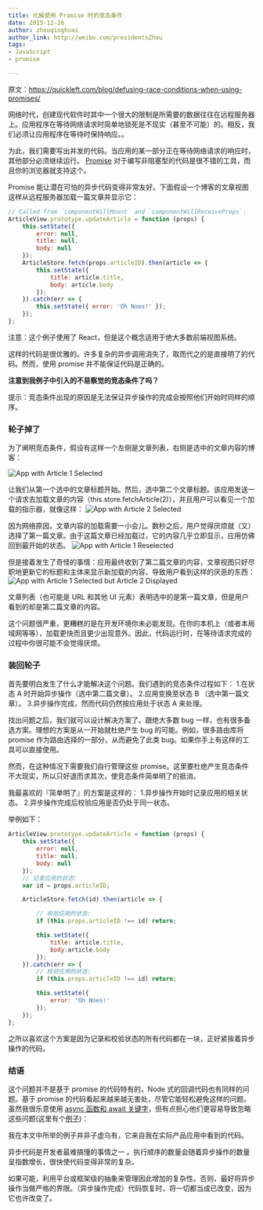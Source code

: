 ```yaml
---
title: 化解使用 Promise 时的竞态条件
date: 2015-11-26
author: zhouqinghuai
author_link: http://weibo.com/presidentsZhou
tags:
- JavaScript
- promise

---
```



原文：https://quickleft.com/blog/defusing-race-conditions-when-using-promises/


网络时代，创建现代软件时其中一个很大的限制是所需要的数据往往在远程服务器上。应用程序在等待网络请求时简单地锁死是不现实（甚至不可能）的。相反，我们必须让应用程序在等待时保持响应。。


为此，我们需要写出并发的代码。当应用的某一部分正在等待网络请求的响应时，其他部分必须继续运行。 [Promise](https://developer.mozilla.org/en-US/docs/Web/JavaScript/Reference/Global_Objects/Promise) 对于编写非阻塞型的代码是很不错的工具，而且你的浏览器就支持这个。

Promise 能让潜在可怕的异步代码变得非常友好。下面假设一个博客的文章视图这样从远程服务器加载一篇文章并显示它：

```javascript
// Called from `componentWillMount` and `componentWillReceiveProps`:
ArticleView.prototype.updateArticle = function (props) {
    this.setState({
        error: null,
        title: null,
        body: null
    });
    ArticleStore.fetch(props.articleID).then(article => {
        this.setState({
            title: article.title,
            body: article.body
        });
    }).catch(err => {
        this.setState({ error: 'Oh Noes!' });
    });
};

```


注意：这个例子使用了 React，但是这个概念适用于绝大多数前端视图系统。


这样的代码是很优雅的。许多复杂的异步调用消失了，取而代之的是直接明了的代码。然而，使用 promise 并不能保证代码是正确的。



**注意到我例子中引入的不易察觉的竞态条件了吗？**


提示：竞态条件出现的原因是无法保证异步操作的完成会按照他们开始时同样的顺序。

<!-- more -->

### 轮子掉了

为了阐明竞态条件，假设有这样一个左侧是文章列表，右侧是选中的文章内容的博客：

![App with Article 1 Selected](/blog/defusing-race-conditions-when-using-promises/img/img1.png)


让我们从第一个选中的文章标题开始。然后，选中第二个文章标题。该应用发送一个请求去加载文章的内容（this.store.fetchArticle(2)），并且用户可以看见一个加载的指示器，就像这样：
![App with Article 2 Selected](/blog/defusing-race-conditions-when-using-promises/img/img2.png)

因为网络原因，文章内容的加载需要一小会儿。数秒之后，用户觉得厌烦就（又）选择了第一篇文章。由于这篇文章已经加载过，它的内容几乎立即显示，应用仿佛回到最开始的状态。
![App with Article 1 Reselected](/blog/defusing-race-conditions-when-using-promises/img/img3.png)


但是接着发生了奇怪的事情：应用最终收到了第二篇文章的内容，文章视图只好尽职地更新它的标题和主体来显示新加载的内容，导致用户看到这样的厌恶的东西：
![App with Article 1 Selected but Article 2 Displayed](/blog/defusing-race-conditions-when-using-promises/img/img4.png)


文章列表（也可能是 URL 和其他 UI 元素）表明选中的是第一篇文章，但是用户看到的却是第二篇文章的内容。


这个问题很严重，更糟糕的是在开发环境你未必能发现。在你的本机上（或者本局域网等等），加载更快而且更少出现意外。因此，代码运行时，在等待请求完成的过程中你很可能不会觉得厌烦。

### 装回轮子


首先要明白发生了什么才能解决这个问题。我们遇到的竞态条件过程如下：
1.在状态 A 时开始异步操作（选中第二篇文章）。
2.应用变换至状态 B （选中第一篇文章）。
3.异步操作完成，然而代码仍然按应用处于状态 A 来处理。

找出问题之后，我们就可以设计解决方案了。跟绝大多数 bug 一样，也有很多备选方案。理想的方案是从一开始就杜绝产生 bug 的可能。例如，很多路由库将 promise 作为路由选择的一部分，从而避免了此类 bug。如果你手上有这样的工具可以直接使用。

然而，在这种情况下需要我们自行管理这些 promise。这里要杜绝产生竞态条件不大现实，所以只好退而求其次，使竞态条件简单明了的抵消。

我最喜欢的『简单明了』的方案是这样的：
1.异步操作开始时记录应用的相关状态。
2.异步操作完成后校验应用是否仍处于同一状态。

举例如下：

```javascript
ArticleView.prototype.updateArticle = function (props) {
    this.setState({
        error: null,
        title: null,
        body: null
    });
    // 记录应用的状态:
    var id = props.articleID;

    ArticleStore.fetch(id).then(article => {

        // 校验应用的状态:
        if (this.props.articleID !== id) return;

        this.setState({
            title: article.title,
            body:article.body
        });
    }).catch(err => {
        // 校验应用的状态:
        if (this.props.articleID !== id) return;

        this.setState({
            error: 'Oh Noes!'
        });
    });
};
```

之所以喜欢这个方案是因为记录和校验状态的所有代码都在一块，正好紧挨着异步操作的代码。

### 结语


这个问题并不是基于 promise 的代码特有的，Node 式的回调代码也有同样的问题。基于 promise 的代码看起来越来越无害处，尽管它能轻松避免这样的问题。虽然我很乐意使用 [async 函数和 await 关键字](https://github.com/lukehoban/ecmascript-asyncawait)，但有点担心他们更容易导致忽略这些问题(这里有个[例子](https://gist.github.com/nonsensery/847be84fcae9b57e6af3))：


我在本文中所举的例子并非子虚乌有，它来自我在实际产品应用中看到的代码。


异步代码是开发者最难搞懂的事情之一 。执行顺序的数量会随着异步操作的数量呈指数增长，很快使代码变得非常的复杂。


如果可能，利用平台或框架级的抽象来管理因此增加的复杂性。否则，最好将异步操作当做严格的界限。（异步操作完成）代码恢复时，将一切都当成已改变，因为它也许改变了。

